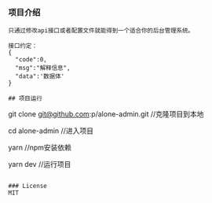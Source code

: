 ### 项目介绍
```
只通过修改api接口或者配置文件就能得到一个适合你的后台管理系统。

接口约定：
{
  "code":0,
  "msg":"解释信息",
  "data":'数据体'
}

## 项目运行
```
git clone git@github.com:p/alone-admin.git //克隆项目到本地

cd alone-admin  //进入项目

yarn  //npm安装依赖

yarn dev //运行项目
```

### License
MIT
